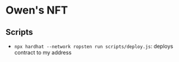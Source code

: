 # Owen's NFT

## Scripts
- `npx hardhat --network ropsten run scripts/deploy.js`: deploys contract to my address